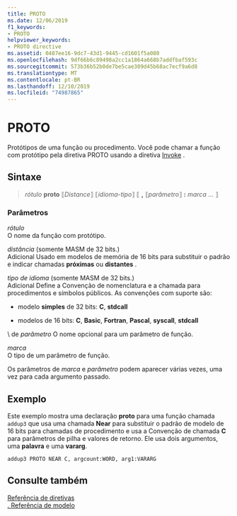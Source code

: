 ```yaml
---
title: PROTO
ms.date: 12/06/2019
f1_keywords:
- PROTO
helpviewer_keywords:
- PROTO directive
ms.assetid: 0487ee16-9dc7-43d1-9445-cd1601f5a080
ms.openlocfilehash: 9df66b6c89498a2cc1a1864a668b7addfbaf593c
ms.sourcegitcommit: 573b36b52b0de7be5cae309d45b68ac7ecf9a6d8
ms.translationtype: MT
ms.contentlocale: pt-BR
ms.lasthandoff: 12/10/2019
ms.locfileid: "74987865"
---
```

# <a name="proto"></a>PROTO

Protótipos de uma função ou procedimento. Você pode chamar a função com protótipo pela diretiva PROTO usando a diretiva [Invoke](invoke.md) .

## <a name="syntax"></a>Sintaxe

> *rótulo* **proto** ⟦*Distance*⟧ ⟦*idioma-tipo*⟧ ⟦ __,__ ⟦*parâmetro*⟧ __:__ *marca* ... ⟧

### <a name="parameters"></a>Parâmetros

*rótulo*\
O nome da função com protótipo.

*distância* (somente MASM de 32 bits.) \
Adicional Usado em modelos de memória de 16 bits para substituir o padrão e indicar chamadas **próximas** ou **distantes** .

*tipo de idioma* (somente MASM de 32 bits.) \
Adicional Define a Convenção de nomenclatura e a chamada para procedimentos e símbolos públicos. As convenções com suporte são:

- modelo **simples** de 32 bits: **C**, **stdcall**

- modelos de 16 bits: **C**, **Basic**, **Fortran**, **Pascal**, **syscall**, **stdcall**

\ de *parâmetro*
O nome opcional para um parâmetro de função.

*marca*\
O tipo de um parâmetro de função.

Os parâmetros de *marca* e *parâmetro* podem aparecer várias vezes, uma vez para cada argumento passado.

## <a name="example"></a>Exemplo

Este exemplo mostra uma declaração **proto** para uma função chamada `addup3` que usa uma chamada **Near** para substituir o padrão de modelo de 16 bits para chamadas de procedimento e usa a Convenção de chamada **C** para parâmetros de pilha e valores de retorno. Ele usa dois argumentos, uma **palavra** e uma **vararg**.

```MASM
addup3 PROTO NEAR C, argcount:WORD, arg1:VARARG
```

## <a name="see-also"></a>Consulte também

[Referência de diretivas](directives-reference.md)\
[. Referência de modelo](dot-model.md)
